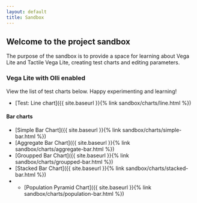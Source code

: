 ```yaml
---
layout: default
title: Sandbox
---
```


## Welcome to the project sandbox

The purpose of the sandbox is to provide a space for learning about Vega Lite and Tactile Vega Lite, creating test charts and editing parameters.

### Vega Lite with Olli enabled

View the list of test charts below. Happy experimenting and learning!

- [Test: Line chart]({{ site.baseurl }}{% link sandbox/charts/line.html %})

#### Bar charts

- [Simple Bar Chart]({{ site.baseurl }}{% link sandbox/charts/simple-bar.html %})
- [Aggregate Bar Chart]({{ site.baseurl }}{% link sandbox/charts/aggregate-bar.html %})
- [Groupped Bar Chart]({{ site.baseurl }}{% link sandbox/charts/groupped-bar.html %})
- [Stacked Bar Chart]({{ site.baseurl }}{% link sandbox/charts/stacked-bar.html %})
- - [Population Pyramid Chart]({{ site.baseurl }}{% link sandbox/charts/population-bar.html %})